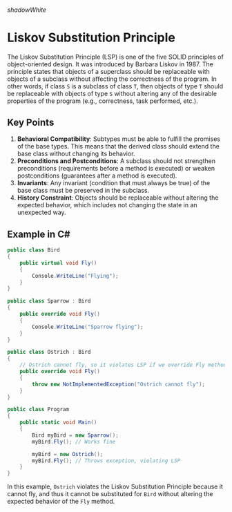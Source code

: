 ###### shadowWhite
# Liskov Substitution Principle

The Liskov Substitution Principle (LSP) is one of the five SOLID principles of object-oriented design. It was introduced by Barbara Liskov in 1987. The principle states that objects of a superclass should be replaceable with objects of a subclass without affecting the correctness of the program. In other words, if class `S` is a subclass of class `T`, then objects of type `T` should be replaceable with objects of type `S` without altering any of the desirable properties of the program (e.g., correctness, task performed, etc.).


## Key Points

1. **Behavioral Compatibility**: Subtypes must be able to fulfill the promises of the base types. This means that the derived class should extend the base class without changing its behavior.
2. **Preconditions and Postconditions**: A subclass should not strengthen preconditions (requirements before a method is executed) or weaken postconditions (guarantees after a method is executed).
3. **Invariants**: Any invariant (condition that must always be true) of the base class must be preserved in the subclass.
4. **History Constraint**: Objects should be replaceable without altering the expected behavior, which includes not changing the state in an unexpected way.

## Example in C#

```csharp
public class Bird
{
    public virtual void Fly()
    {
        Console.WriteLine("Flying");
    }
}

public class Sparrow : Bird
{
    public override void Fly()
    {
        Console.WriteLine("Sparrow flying");
    }
}

public class Ostrich : Bird
{
    // Ostrich cannot fly, so it violates LSP if we override Fly method
    public override void Fly()
    {
        throw new NotImplementedException("Ostrich cannot fly");
    }
}

public class Program
{
    public static void Main()
    {
        Bird myBird = new Sparrow();
        myBird.Fly(); // Works fine

        myBird = new Ostrich();
        myBird.Fly(); // Throws exception, violating LSP
    }
}
```

In this example, `Ostrich` violates the Liskov Substitution Principle because it cannot fly, and thus it cannot be substituted for `Bird` without altering the expected behavior of the `Fly` method.
